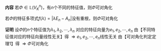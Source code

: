 **内容**
若$\Phi\in\mathbb{L}(V_K^n)$，有$n$个不同的特征值，则$\Phi$可对角化

若$\Phi$的特征多项式$f(\lambda)=|\lambda E_n-A_n|$没有重根，则$\Phi$可对角化

**证明**
设$\Phi$的$n$个特征值为$\lambda_1,\lambda_2,\cdots,\lambda_n$
对应的特征向量为$e_1,e_2,\cdots,e_n$
由【不同特征值对应的特征向量线性无关】得
$\Rightarrow e_1,e_2,\cdots,e_n$线性无关
由【可对角化判定定理1】得
$\Rightarrow \Phi$可对角化